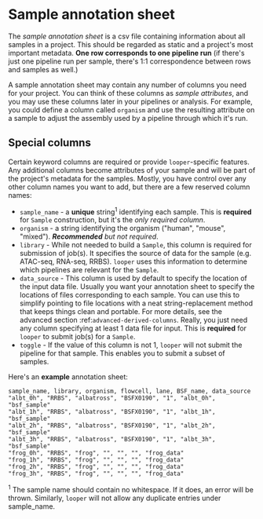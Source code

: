 # Sample annotation sheet

The *sample annotation sheet* is a csv file containing information about all samples in a project.
This should be regarded as static and a project's most important metadata.
**One row corresponds to one pipeline run** (if there's just one pipeline run per sample, there's 1:1 correspondence between rows and samples as well.)

A sample annotation sheet may contain any number of columns you need for your project. 
You can think of these columns as *sample attributes*, and you may use these columns later in your pipelines or analysis.
For example, you could define a column called `organism` and use the resulting attribute on a sample to adjust the assembly used by a pipeline through which it's run.

## Special columns

Certain keyword columns are required or provide `looper`-specific features.
Any additional columns become attributes of your sample and will be part of the project's metadata for the samples.
Mostly, you have control over any other column names you want to add, but there are a few reserved column names:

- `sample_name` - a **unique** string<sup>1</sup> identifying each sample. This is **required** for `Sample` construction, 
but it's the *only required column*.
- `organism` - a string identifying the organism ("human", "mouse", "mixed"). ***Recommended** but not required*.
- `library` - While not needed to build a `Sample`, this column is required for submission of job(s). 
It specifies the source of data for the sample (e.g. ATAC-seq, RNA-seq, RRBS). 
`looper` uses this information to determine which pipelines are relevant for the `Sample`.
- `data_source` - This column is used by default to specify the location of the input data file. 
Usually you want your annotation sheet to specify the locations of files corresponding to each sample. 
You can use this to simplify pointing to file locations with a neat string-replacement method that keeps things clean and portable. For more details, see the advanced section :ref:`advanced-derived-columns`. Really, you just need any column specifying at least 1 data file for input. This is **required** for `looper` to submit job(s) for a `Sample`.
- `toggle` - If the value of this column is not 1, `looper` will not submit the pipeline for that sample. 
This enables you to submit a subset of samples.

Here's an **example** annotation sheet:

```CSV
sample_name, library, organism, flowcell, lane, BSF_name, data_source
"albt_0h", "RRBS", "albatross", "BSFX0190", "1", "albt_0h", "bsf_sample"
"albt_1h", "RRBS", "albatross", "BSFX0190", "1", "albt_1h", "bsf_sample"
"albt_2h", "RRBS", "albatross", "BSFX0190", "1", "albt_2h", "bsf_sample"
"albt_3h", "RRBS", "albatross", "BSFX0190", "1", "albt_3h", "bsf_sample"
"frog_0h", "RRBS", "frog", "", "", "", "frog_data"
"frog_1h", "RRBS", "frog", "", "", "", "frog_data"
"frog_2h", "RRBS", "frog", "", "", "", "frog_data"
"frog_3h", "RRBS", "frog", "", "", "", "frog_data"

```

<sup>1</sup> The sample name should contain no whitespace. If it does, an error will be thrown. Similarly, `looper` will not allow any duplicate entries under sample_name.
